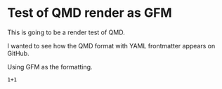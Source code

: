 # Test of QMD render as GFM

This is going to be a render test of QMD.

I wanted to see how the QMD format with YAML frontmatter appears
on GitHub. 

Using GFM as the formatting.

```{python}
1+1
```

